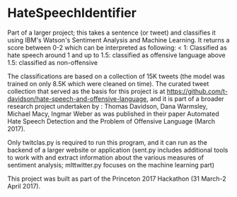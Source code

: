 # HateSpeechIdentifier
Part of a larger project; this takes a sentence (or tweet) and classifies it using IBM's Watson's Sentiment Analysis and Machine Learning. It returns a score between 0-2 which can be interpreted as following:
  < 1: Classified as hate speech
  around 1 and up to 1.5: classified as offensive language
  above 1.5: classified as non-offensive
  
  The classifications are based on a collection of 15K tweets (the model was trained on only 8.5K which were cleaned on time). The curated tweet collection that served as the basis for this project is at https://github.com/t-davidson/hate-speech-and-offensive-language, and it is part of a broader research project undertaken by : Thomas Davidson, Dana Warmsley, Michael Macy, Ingmar Weber as was published in their paper Automated Hate Speech Detection and the Problem of Offensive Language (March 2017).
  
Only twitclas.py is required to run this program, and it can run as the backend of a larger website or application (sent.py includes additional tools to work with and extract information about the various measures of sentiment analysis; mlttwitter.py focuses on the machine learning part)


  
This project was built as part of the Princeton 2017 Hackathon (31 March-2 April 2017). 
